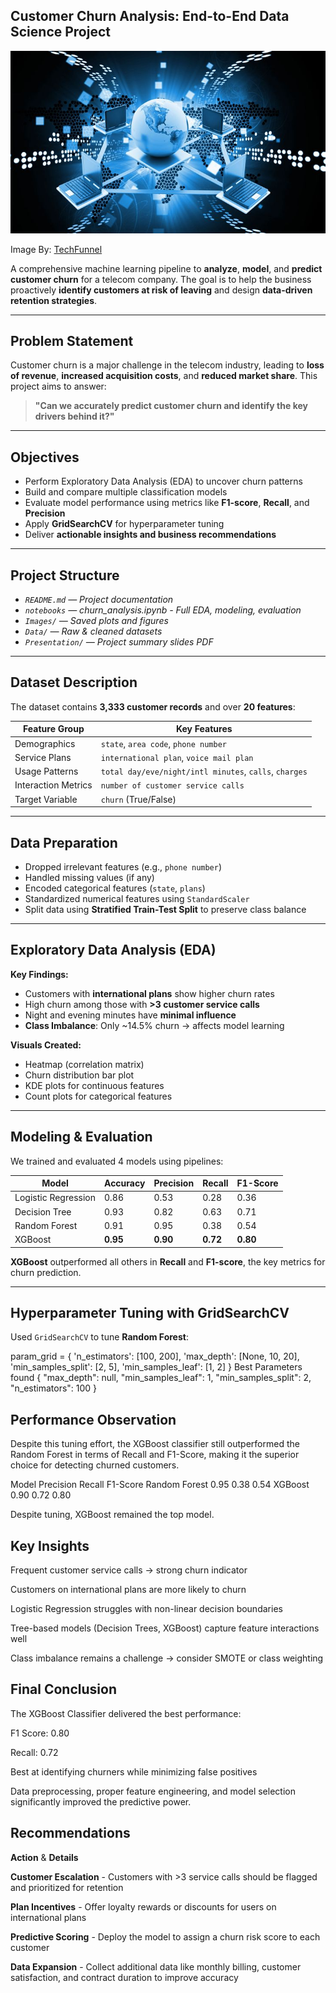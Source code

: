 ## Customer Churn Analysis: End-to-End Data Science Project


![](./images/Comms.jpg)

Image By: [TechFunnel](https://www.pinterest.com/pin/114208540542795588/)



A comprehensive machine learning pipeline to **analyze**, **model**, and **predict customer churn** for a telecom company. The goal is to help the business proactively **identify customers at risk of leaving** and design **data-driven retention strategies**.

---

##  Problem Statement

Customer churn is a major challenge in the telecom industry, leading to **loss of revenue**, **increased acquisition costs**, and **reduced market share**. This project aims to answer:

> **"Can we accurately predict customer churn and identify the key drivers behind it?"**

---

##  Objectives

- Perform Exploratory Data Analysis (EDA) to uncover churn patterns  
- Build and compare multiple classification models  
- Evaluate model performance using metrics like **F1-score**, **Recall**, and **Precision**  
- Apply **GridSearchCV** for hyperparameter tuning  
- Deliver **actionable insights and business recommendations**

---

## Project Structure


- *`README.md` — Project documentation*
- *`notebooks`  — churn_analysis.ipynb - Full EDA, modeling, evaluation*
- *`Images/` — Saved plots and figures*
- *`Data/` — Raw & cleaned datasets*
- *`Presentation/` — Project summary slides PDF*







---

## Dataset Description

The dataset contains **3,333 customer records** and over **20 features**:

| Feature Group       | Key Features |
|---------------------|--------------|
| Demographics        | `state`, `area code`, `phone number` |
| Service Plans       | `international plan`, `voice mail plan` |
| Usage Patterns      | `total day/eve/night/intl minutes`, `calls`, `charges` |
| Interaction Metrics | `number of customer service calls` |
| Target Variable     | `churn` (True/False) |

---

## Data Preparation

- Dropped irrelevant features (e.g., `phone number`)
- Handled missing values (if any)
- Encoded categorical features (`state`, `plans`)
- Standardized numerical features using `StandardScaler`
- Split data using **Stratified Train-Test Split** to preserve class balance

---

## Exploratory Data Analysis (EDA)

**Key Findings:**
- Customers with **international plans** show higher churn rates
- High churn among those with **>3 customer service calls**
- Night and evening minutes have **minimal influence**
- **Class Imbalance**: Only ~14.5% churn → affects model learning

**Visuals Created:**
- Heatmap (correlation matrix)
- Churn distribution bar plot
- KDE plots for continuous features
- Count plots for categorical features

---

## Modeling & Evaluation

We trained and evaluated 4 models using pipelines:

| Model                 | Accuracy | Precision | Recall | F1-Score |
|----------------------|----------|-----------|--------|----------|
| Logistic Regression  | 0.86     | 0.53      | 0.28   | 0.36     |
| Decision Tree        | 0.93     | 0.82      | 0.63   | 0.71     |
| Random Forest        | 0.91     | 0.95      | 0.38   | 0.54     |
| XGBoost              | **0.95** | **0.90**  | **0.72** | **0.80** |

**XGBoost** outperformed all others in **Recall** and **F1-score**, the key metrics for churn prediction.

---

## Hyperparameter Tuning with GridSearchCV

Used `GridSearchCV` to tune **Random Forest**:

param_grid = {
  'n_estimators': [100, 200],
  'max_depth': [None, 10, 20],
  'min_samples_split': [2, 5],
  'min_samples_leaf': [1, 2]
}
Best Parameters found
{
  "max_depth": null,
  "min_samples_leaf": 1,
  "min_samples_split": 2,
  "n_estimators": 100
}

## Performance Observation
Despite this tuning effort, the XGBoost classifier still outperformed the Random Forest in terms of Recall and F1-Score, making it the superior choice for detecting churned customers.

Model	Precision	Recall	F1-Score
Random Forest	0.95	0.38	0.54
XGBoost	0.90	0.72	0.80

Despite tuning, XGBoost remained the top model.

## Key Insights
Frequent customer service calls → strong churn indicator

Customers on international plans are more likely to churn

Logistic Regression struggles with non-linear decision boundaries

Tree-based models (Decision Trees, XGBoost) capture feature interactions well

Class imbalance remains a challenge → consider SMOTE or class weighting

## Final Conclusion
The XGBoost Classifier delivered the best performance:

F1 Score: 0.80

Recall: 0.72

Best at identifying churners while minimizing false positives

Data preprocessing, proper feature engineering, and model selection significantly improved the predictive power.

## Recommendations
**Action**	  &      **Details**

**Customer Escalation**	- Customers with >3 service calls should be flagged and prioritized for retention

**Plan Incentives** -	Offer loyalty rewards or discounts for users on international plans

**Predictive Scoring** -	Deploy the model to assign a churn risk score to each customer

**Data Expansion** - Collect additional data like monthly billing, customer satisfaction, and contract duration to improve accuracy